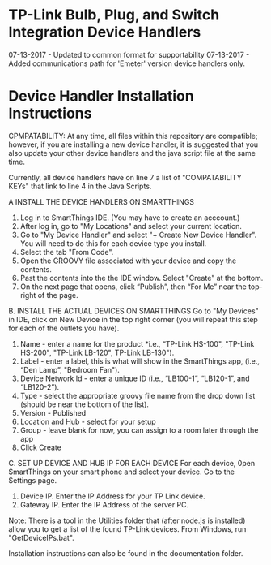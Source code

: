 # TP-Link Bulb, Plug, and Switch Integration Device Handlers

07-13-2017 - Updated to common format for supportability
07-13-2017 - Added communications path for 'Emeter' version device handlers only.

# Device Handler Installation Instructions

CPMPATABILITY:  At any time, all files within this repository are compatible; however, if you are installing a new device handler, it is suggested that you also update your other device handlers and the java script file at the same time.

Currently, all device handlers have on line 7 a list of "COMPATABILITY KEYs" that link to line 4 in the Java Scripts.

A  INSTALL THE DEVICE HANDLERS ON SMARTTHINGS
1.	Log in to SmartThings IDE.  (You may have to create an acccount.)
2.	After log in, go to "My Locations" and select your current location.
3.	Go to "My Device Handler" and select "+ Create New Device Handler".  You will need to do this for each device type you install.
3.	Select the tab "From Code".
4.	Open the GROOVY file associated with your device and copy the contents.
5.	Past the contents into the the IDE window.  Select "Create" at the bottom.
6.	On the next page that opens, click “Publish”, then “For Me” near the top-right of the page. 

B.	INSTALL THE ACTUAL DEVICES ON SMARTTHINGS
Go to "My Devices" in IDE, click on New Device in the top right corner (you will repeat this step for each of the outlets you have).
1.	Name - enter a name for the product *i.e., “TP-Link HS-100", "TP-Link HS-200", "TP-Link LB-120", TP-Link LB-130").
2.	Label - enter a label, this is what will show in the SmartThings app, (i.e., “Den Lamp”, "Bedroom Fan").
3.	Device Network Id - enter a unique ID (i.e., “LB100-1”, “LB120-1”, and “LB120-2”).
4.	Type - select the appropriate groovy file name from the drop down list (should be near the bottom of the list).
5.	Version - Published
6.	Location and Hub - select for your setup
7.	Group - leave blank for now, you can assign to a room later through the app
8.	 Click Create

C.  SET UP DEVICE AND HUB IP FOR EACH DEVICE
For each device, 0pen SmartThings on your smart phone and select your device.  Go to the Settings page.
1.	Device IP.  Enter the IP Address for your TP Link device.
2.	Gateway IP.  Enter the IP Address of the server PC.

Note:  There is a tool in the Utilities folder that (after node.js is installed) allow you to get a list of the found TP-Link devices.  From Windows, run "GetDeviceIPs.bat".

Installation instructions can also be found in the documentation folder.
